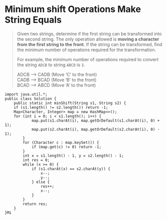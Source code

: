 # Minimum shift Operations Make String Equals

> Given two strings, determine if the first string can be transformed into the second string. The only operation allowed is **moving a character from the first string to the front**. If the string can be transformed, find the minimum number of operations required for the transformation.
>
> For example, the minimum number of operations required to convert the string `ADCB` to string `ABCD` is `3`.
>
> ADCB —> CADB (Move ‘C’ to the front)\
> CADB —> BCAD (Move ‘B’ to the front)\
> BCAD —> ABCD (Move ‘A’ to the front)

```
import java.util.*;
public class Solution {
    public static int minShift(String s1, String s2) {
	if (s1.length() != s2.length()) return -1;
	Map<Character, Integer> map = new HashMap<>();
	for (int i = 0; i < s1.length(); i++) {
            map.put(s1.charAt(i), map.getOrDefault(s1.charAt(i), 0) + 1);
            map.put(s2.charAt(i), map.getOrDefault(s2.charAt(i), 0) - 1);
        }
        for (Character c : map.keySet()) {
            if (map.get(c) != 0) return -1;
        }
        int x = s1.length() - 1, y = s2.length() - 1;
        int res = 0;
        while (x >= 0) {
            if (s1.charAt(x) == s2.charAt(y)) {
                x--;
                y--;
            } else {
                res++;
                x--;
            }
        }
        return res;
	}
}Mi
```
